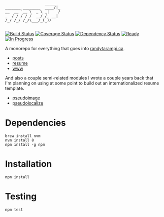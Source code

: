 ```
                  _____  
_______ ________  ____/|_
__  __ `__ \  _ \ _|    /
_  / / / / /  __/_/_ __| 
/_/ /_/ /_/\___/_(_)/    
                         
```

[![Build Status](https://img.shields.io/travis/randytarampi/me.svg?style=flat-square)](https://travis-ci.org/randytarampi/me) [![Coverage Status](https://img.shields.io/coveralls/randytarampi/me.svg?style=flat-square)](https://coveralls.io/github/randytarampi/me?branch=master) [![Dependency Status](https://img.shields.io/david/randytarampi/me.svg?style=flat-square)](https://david-dm.org/randytarampi/me) [![Ready](https://img.shields.io/waffle/label/randytarampi/me/ready.svg?style=flat-square&label=Ready)](http://waffle.io/randytarampi/me) [![In Progress](https://img.shields.io/waffle/label/randytarampi/me/in%20progress.svg?style=flat-square&label=In%20Progress)](http://waffle.io/randytarampi/me)

A monorepo for everything that goes into [randytarampi.ca](http://www.randytarampi.ca).

- [posts](packages/posts)
- [resume](packages/resume)
- [www](/packages/www)

And also a couple semi-related modules I wrote a couple years back that I'm planning on using at some point to build out an internationalized resume template.

- [pseudoimage](packages/pseudoimage)
- [pseudolocalize](packages/pseudolocalize)

# Dependencies
```
brew install nvm
nvm install 8
npm install -g npm
```

# Installation

```
npm install
```

# Testing

```
npm test
```
